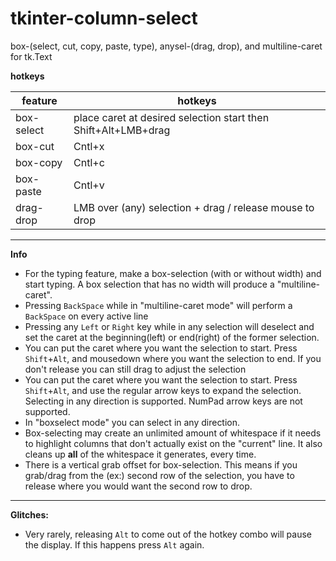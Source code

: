 # tkinter-column-select

box-(select, cut, copy, paste, type), anysel-(drag, drop), and multiline-caret for tk.Text

**hotkeys**

| feature     | hotkeys                                                         |
|-------------|-----------------------------------------------------------------|
| box-select  | place caret at desired selection start then Shift+Alt+LMB+drag  |
| box-cut     | Cntl+x                                                          |
| box-copy    | Cntl+c                                                          |
| box-paste   | Cntl+v                                                          |
| drag-drop   | LMB over (any) selection + drag / release mouse to drop         |

--------------

**Info**
- For the typing feature, make a box-selection (with or without width) and start typing. A box selection that has no width will produce a "multiline-caret".
- Pressing `BackSpace` while in "multiline-caret mode" will perform a `BackSpace` on every active line
- Pressing any `Left` or `Right` key while in any selection will deselect and set the caret at the beginning(left) or end(right) of the former selection. 
- You can put the caret where you want the selection to start. Press `Shift`+`Alt`, and mousedown where you want the selection to end. If you don't release you can still drag to adjust the selection
- You can put the caret where you want the selection to start. Press `Shift`+`Alt`, and use the regular arrow keys to expand the selection. Selecting in any direction is supported. NumPad arrow keys are not supported.
- In "boxselect mode" you can select in any direction.
- Box-selecting may create an unlimited amount of whitespace if it needs to highlight columns that don't actually exist on the "current" line. It also cleans up **all** of the whitespace it generates, every time.
- There is a vertical grab offset for box-selection. This means if you grab/drag from the (ex:) second row of the selection, you have to release where you would want the second row to drop.


--------------

**Glitches:**

- Very rarely, releasing `Alt` to come out of the hotkey combo will pause the display. If this happens press `Alt` again. 

